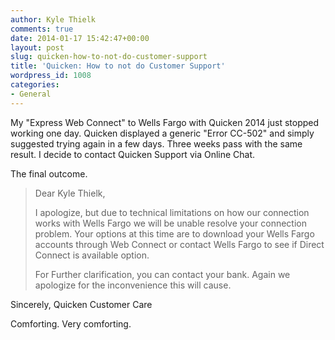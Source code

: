 ```yaml
---
author: Kyle Thielk
comments: true
date: 2014-01-17 15:42:47+00:00
layout: post
slug: quicken-how-to-not-do-customer-support
title: 'Quicken: How to not do Customer Support'
wordpress_id: 1008
categories:
- General
---
```


My "Express Web Connect" to Wells Fargo with Quicken 2014 just stopped working one day. Quicken displayed a generic "Error CC-502" and simply suggested trying again in a few days. Three weeks pass with the same result. I decide to contact Quicken Support via Online Chat.

The final outcome.


	
> Dear Kyle Thielk,
> 
> I apologize, but due to technical limitations on how our connection works with Wells Fargo we will be unable resolve your connection problem. Your options at this time are to download your Wells Fargo accounts through Web Connect or contact Wells Fargo to see if Direct Connect is available option.
> 
> For Further clarification, you can contact your bank. Again we apologize for the inconvenience this will cause.

Sincerely,
Quicken Customer Care


Comforting. Very comforting.
